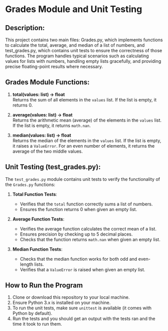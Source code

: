 # Grades Module and Unit Testing
## Description:
This project contains two main files: Grades.py, which implements functions to calculate the total, average, and median of a list of numbers, and test_grades.py, which contains unit tests to ensure the correctness of those functions. The program handles typical scenarios such as calculating values for lists with numbers, handling empty lists gracefully, and providing precise floating-point results where necessary.

## Grades Module Functions:
1. **total(values: list) -> float**  
   Returns the sum of all elements in the `values` list. If the list is empty, it returns 0.
   
2. **average(values: list) -> float**  
   Returns the arithmetic mean (average) of the elements in the `values` list. If the list is empty, it returns `math.nan`.
   
3. **median(values: list) -> float**  
   Returns the median of the elements in the `values` list. If the list is empty, it raises a `ValueError`. For an even number of elements, it returns the average of the two middle values.

## Unit Testing (test_grades.py):
The `test_grades.py` module contains unit tests to verify the functionality of the `Grades.py` functions:
1. **Total Function Tests**:
   - Verifies that the `total` function correctly sums a list of numbers.
   - Ensures the function returns 0 when given an empty list.
   
2. **Average Function Tests**:
   - Verifies the average function calculates the correct mean of a list.
   - Ensures precision by checking up to 5 decimal places.
   - Checks that the function returns `math.nan` when given an empty list.
   
3. **Median Function Tests**:
   - Checks that the median function works for both odd and even-length lists.
   - Verifies that a `ValueError` is raised when given an empty list.

## How to Run the Program
1. Clone or download this repository to your local machine.
2. Ensure Python 3.x is installed on your machine.
3. To run the unit tests, make sure `unittest` is available (it comes with Python by default).
4. Run the tests and you should get an output with the tests ran and the time it took to run them. 

